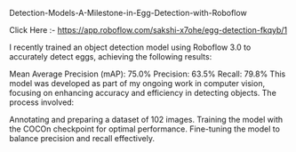 Detection-Models-A-Milestone-in-Egg-Detection-with-Roboflow

Click Here :- https://app.roboflow.com/sakshi-x7ohe/egg-detection-fkqyb/1

I recently trained an object detection model using Roboflow 3.0 to accurately detect eggs, achieving the following results:

Mean Average Precision (mAP): 75.0%
Precision: 63.5%
Recall: 79.8%
This model was developed as part of my ongoing work in computer vision, focusing on enhancing accuracy and efficiency in detecting objects. The process involved:

Annotating and preparing a dataset of 102 images.
Training the model with the COCOn checkpoint for optimal performance.
Fine-tuning the model to balance precision and recall effectively.


